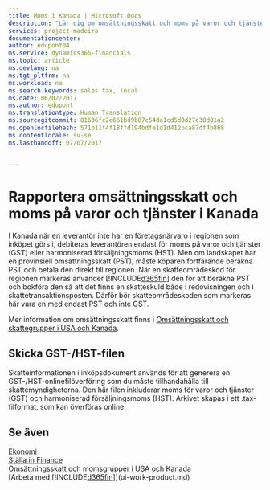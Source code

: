 ```yaml
---
title: Moms i Kanada | Microsoft Docs
description: "Lär dig om omsättningsskatt och moms på varor och tjänster i Kanada."
services: project-madeira
documentationcenter: 
author: edupont04
ms.service: dynamics365-financials
ms.topic: article
ms.devlang: na
ms.tgt_pltfrm: na
ms.workload: na
ms.search.keywords: sales tax, local
ms.date: 06/02/2017
ms.author: edupont
ms.translationtype: Human Translation
ms.sourcegitcommit: 81636fc2e661bd9b07c54da1cd5d0d27e30d01a2
ms.openlocfilehash: 571b11f4f18ffd194bdfe1d1d412bca87df4b868
ms.contentlocale: sv-se
ms.lasthandoff: 07/07/2017


---
```

# <a name="reporting-sales-tax-and-goodsservices-tax-in-canada"></a>Rapportera omsättningsskatt och moms på varor och tjänster i Kanada
I Kanada när en leverantör inte har en företagsnärvaro i regionen som inköpet görs i, debiteras leverantören endast för moms på varor och tjänster (GST) eller harmoniserad försäljningsmoms (HST). Men om landskapet har en provinsiell omsättningsskatt (PST), måste köparen fortfarande beräkna PST och betala den direkt till regionen. När en skatteområdeskod för regionen markeras använder [!INCLUDE[d365fin](includes/d365fin_md.md)] den för att beräkna PST och bokföra den så att det finns en skatteskuld både i redovisningen och i skattetransaktionsposten. Därför bör skatteområdeskoden som markeras här vara en med endast PST och inte GST.  

Mer information om omsättningsskatt finns i [Omsättningsskatt och skattegrupper i USA och Kanada](us-finance-sales-tax.md).  

## <a name="submitting-the-gsthst-file"></a>Skicka GST-/HST-filen
Skatteinformationen i inköpsdokument används för att generera en GST-/HST-onlinefilöverföring som du måste tillhandahålla till skattemyndigheterna. Den här filen inkluderar moms för varor och tjänster (GST) och harmoniserad försäljningsmoms (HST). Arkivet skapas i ett .tax-filformat, som kan överföras online.  

## <a name="see-also"></a>Se även
[Ekonomi](finance.md)  
[Ställa in Finance](finance-setup-finance.md)  
[Omsättningsskatt och momsgrupper i USA och Kanada](us-finance-sales-tax.md)  
[Arbeta med [!INCLUDE[d365fin](includes/d365fin_md.md)]](ui-work-product.md)

